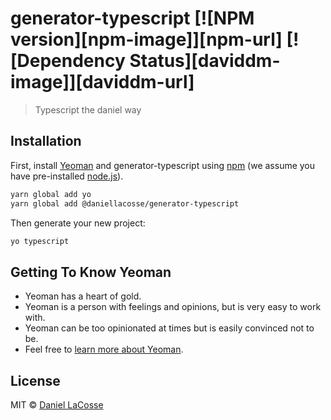 # generator-typescript [![NPM version][npm-image]][npm-url] [![Dependency Status][daviddm-image]][daviddm-url]
> Typescript the daniel way

## Installation

First, install [Yeoman](http://yeoman.io) and generator-typescript using [npm](https://www.npmjs.com/) (we assume you have pre-installed [node.js](https://nodejs.org/)).

```bash
yarn global add yo
yarn global add @daniellacosse/generator-typescript
```

Then generate your new project:

```bash
yo typescript
```

## Getting To Know Yeoman

 * Yeoman has a heart of gold.
 * Yeoman is a person with feelings and opinions, but is very easy to work with.
 * Yeoman can be too opinionated at times but is easily convinced not to be.
 * Feel free to [learn more about Yeoman](http://yeoman.io/).

## License

MIT © [Daniel LaCosse](https://daniellacos.se)
